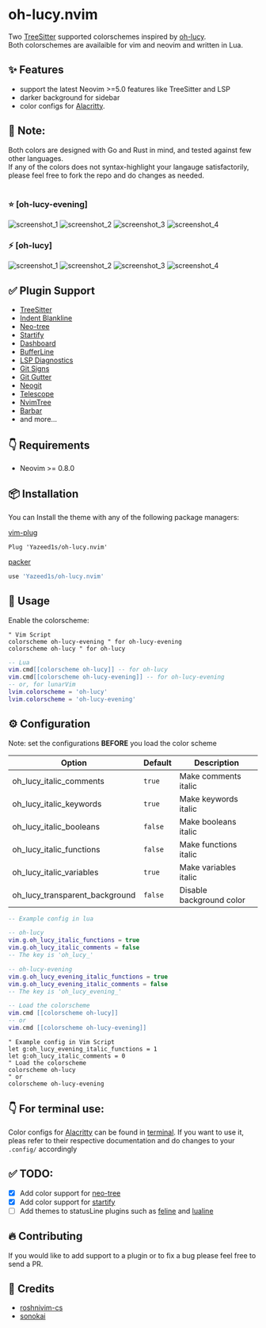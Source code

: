 # oh-lucy.nvim

Two [TreeSitter](https://github.com/nvim-treesitter/nvim-treesitter) supported colorschemes inspired by [oh-lucy](https://github.com/hermitter/oh-lucy-vscode-theme).\
Both colorschemes are availaible for vim and neovim and written in Lua.


## ✨ Features

- support the latest Neovim >=5.0 features like TreeSitter and LSP
- darker background for sidebar
- color configs for [Alacritty](https://github.com/alacritty/alacritty).


## 📌 Note:
Both colors are designed with Go and Rust in mind, and tested against few other languages.\
If any of the colors does not syntax-highlight your langauge satisfactorily, please feel free to fork the repo and do changes as needed.  
#
### ⭐️ [oh-lucy-evening]
   ![screenshot_1](https://github.com/Yazeed1s/oh-lucy.nvim/blob/main/screenshots/oh-lucy-evening--1.png)
   ![screenshot_2](https://github.com/Yazeed1s/oh-lucy.nvim/blob/main/screenshots/oh-lucy-evening--2.png)
   ![screenshot_3](https://github.com/Yazeed1s/oh-lucy.nvim/blob/main/screenshots/oh-lucy-evening--3.png)
   ![screenshot_4](https://github.com/Yazeed1s/oh-lucy.nvim/blob/main/screenshots/oh-lucy-evening--4.png)

### ⚡️ [oh-lucy]
   ![screenshot_1](https://github.com/Yazeed1s/oh-lucy.nvim/blob/main/screenshots/oh-lucy--1.png)
   ![screenshot_2](https://github.com/Yazeed1s/oh-lucy.nvim/blob/main/screenshots/oh-lucy--2.png)
   ![screenshot_3](https://github.com/Yazeed1s/oh-lucy.nvim/blob/main/screenshots/oh-lucy--3.png)
   ![screenshot_4](https://github.com/Yazeed1s/oh-lucy.nvim/blob/main/screenshots/oh-lucy--4.png)


## ✅ Plugin Support

- [TreeSitter](https://github.com/nvim-treesitter/nvim-treesitter)
- [Indent Blankline](https://github.com/lukas-reineke/indent-blankline.nvim)
- [Neo-tree](https://github.com/nvim-neo-tree/neo-tree.nvim)
- [Startify](https://github.com/mhinz/vim-startify)
- [Dashboard](https://github.com/glepnir/dashboard-nvim)
- [BufferLine](https://github.com/akinsho/nvim-bufferline.lua)
- [LSP Diagnostics](https://neovim.io/doc/user/lsp.html)
- [Git Signs](https://github.com/lewis6991/gitsigns.nvim)
- [Git Gutter](https://github.com/airblade/vim-gitgutter)
- [Neogit](https://github.com/TimUntersberger/neogit)
- [Telescope](https://github.com/nvim-telescope/telescope.nvim)
- [NvimTree](https://github.com/kyazdani42/nvim-tree.lua)
- [Barbar](https://github.com/romgrk/barbar.nvim)
- and more...

## 👇 Requirements

- Neovim >= 0.8.0

## 📦 Installation

You can Install the theme with any of the following package managers:

[vim-plug](https://github.com/junegunn/vim-plug)

```vim
Plug 'Yazeed1s/oh-lucy.nvim'
```

[packer](https://github.com/wbthomason/packer.nvim)

```lua
use 'Yazeed1s/oh-lucy.nvim'
```

## 🚀 Usage

Enable the colorscheme:

```vim
" Vim Script
colorscheme oh-lucy-evening " for oh-lucy-evening
colorscheme oh-lucy " for oh-lucy
```

```lua
-- Lua
vim.cmd[[colorscheme oh-lucy]] -- for oh-lucy
vim.cmd[[colorscheme oh-lucy-evening]] -- for oh-lucy-evening
-- or, for lunarVim
lvim.colorscheme = 'oh-lucy'
lvim.colorscheme = 'oh-lucy-evening'
```
## ⚙️ Configuration

Note: set the configurations **BEFORE** you load the color scheme

| Option                     | Default   | Description              |
| -------------------------- | --------- | ------------------------ |
| oh_lucy_italic_comments  | `true`    | Make comments italic     |
| oh_lucy_italic_keywords  | `true`   | Make keywords italic     |
| oh_lucy_italic_booleans  | `false`   | Make booleans italic     |
| oh_lucy_italic_functions | `false`   | Make functions italic    |
| oh_lucy_italic_variables | `true`   | Make variables italic    |
| oh_lucy_transparent_background      | `false`   | Disable background color |


```lua
-- Example config in lua

-- oh-lucy
vim.g.oh_lucy_italic_functions = true
vim.g.oh_lucy_italic_comments = false
-- The key is 'oh_lucy_'

-- oh-lucy-evening
vim.g.oh_lucy_evening_italic_functions = true
vim.g.oh_lucy_evening_italic_comments = false
-- The key is 'oh_lucy_evening_'

-- Load the colorscheme
vim.cmd [[colorscheme oh-lucy]]
-- or 
vim.cmd [[colorscheme oh-lucy-evening]]
```

```vim
" Example config in Vim Script
let g:oh_lucy_evening_italic_functions = 1
let g:oh_lucy_italic_comments = 0
" Load the colorscheme
colorscheme oh-lucy
" or 
colorscheme oh-lucy-evening
```

## 👇 For terminal use:
Color configs for [Alacritty](https://github.com/alacritty/alacritty) can be found in [terminal](terminal). If you want to use it, pleas refer to their respective documentation and do changes to your `.config/` accordingly 

## ✅ TODO: 
- [x] Add color support for [neo-tree](https://github.com/nvim-neo-tree/neo-tree.nvim)
- [x] Add color support for [startify](https://github.com/mhinz/vim-startify)
- [ ] Add themes to statusLine plugins such as [feline](https://github.com/feline-nvim/feline.nvim) and [lualine](https://github.com/nvim-lualine/lualine.nvim)

## 🔥 Contributing

If you would like to add support to a plugin or to fix a bug please feel free to send a PR.

## 💐 Credits
- [roshnivim-cs](https://github.com/Abstract-IDE/Abstract-cs)
- [sonokai](https://github.com/sainnhe/sonokai)
